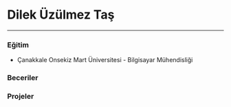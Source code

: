 # Dilek Üzülmez Taş

-------
### Eğitim

* Çanakkale Onsekiz Mart Üniversitesi - Bilgisayar Mühendisliği

### Beceriler

### Projeler
